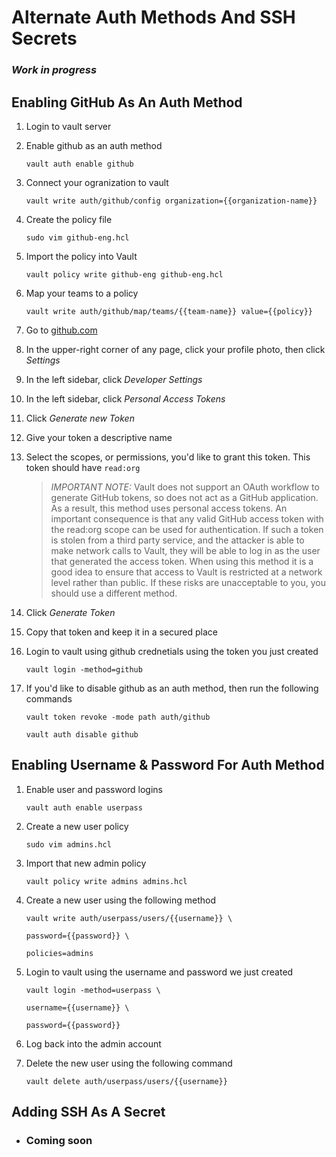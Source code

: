 # Alternate Auth Methods And SSH Secrets

### _Work in progress_

## Enabling GitHub As An Auth Method

1. Login to vault server

2. Enable github as an auth method

    `vault auth enable github`

3. Connect your ogranization to vault

    `vault write auth/github/config organization={{organization-name}}`

4. Create the policy file

    `sudo vim github-eng.hcl`

5. Import the policy into Vault

    `vault policy write github-eng github-eng.hcl`

6. Map your teams to a policy 

    `vault write auth/github/map/teams/{{team-name}} value={{policy}}`

7. Go to [github.com](https://github.com)

8. In the upper-right corner of any page, click your profile photo, then click *Settings*

9. In the left sidebar, click *Developer Settings*

10. In the left sidebar, click *Personal Access Tokens*

11. Click *Generate new Token*

12. Give your token a descriptive name

13. Select the scopes, or permissions, you'd like to grant this token. This token should have `read:org`

    > _*IMPORTANT NOTE:*_ Vault does not support an OAuth workflow to generate GitHub tokens, so does not act as a GitHub application. As a result, this method uses personal access tokens. An important consequence is that any valid GitHub access token with the read:org scope can be used for authentication. If such a token is stolen from a third party service, and the attacker is able to make network calls to Vault, they will be able to log in as the user that generated the access token. When using this method it is a good idea to ensure that access to Vault is restricted at a network level rather than public. If these risks are unacceptable to you, you should use a different method.
  
14. Click *Generate Token*

15. Copy that token and keep it in a secured place

16. Login to vault using github crednetials using the token you just created

    `vault login -method=github`

17. If you'd like to disable github as an auth method, then run the following commands

    `vault token revoke -mode path auth/github`

    `vault auth disable github`


## Enabling Username & Password For Auth Method

1. Enable user and password logins

    `vault auth enable userpass`

2. Create a new user policy

    `sudo vim admins.hcl`

3. Import that new admin policy

    `vault policy write admins admins.hcl`

4. Create a new user using the following method

    `vault write auth/userpass/users/{{username}} \`

    `password={{password}} \`

    `policies=admins`

5. Login to vault using the username and password we just created

    `vault login -method=userpass \`

    `username={{username}} \`

    `password={{password}}`

6. Log back into the admin account

7. Delete the new user using the following command

    `vault delete auth/userpass/users/{{username}}`

## Adding SSH As A Secret

- ### Coming soon